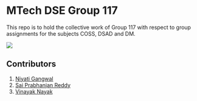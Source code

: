 # MTech DSE Group 117

This repo is to hold the collective work of Group 117 with respect to group assignments for the subjects COSS, DSAD and DM.

![](https://camo.githubusercontent.com/12427491f36034bc75efff7d405c192646b3f0348d49c7c8275711525009529d/68747470733a2f2f692e706f7374696d672e63632f31583848375959742f424954532d4c6f676f2e706e67)

## Contributors
1. [Niyati Gangwal](https://github.com/NiyatiGangwal)
2. [Sai Prabhanjan Reddy](https://github.com/prabhanjan215)
3. [Vinayak Nayak](https://github.com/ElisonSherton/)